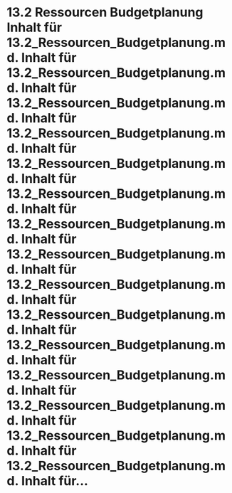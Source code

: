 # 13.2 Ressourcen Budgetplanung Inhalt für 13.2_Ressourcen_Budgetplanung.md. Inhalt für 13.2_Ressourcen_Budgetplanung.md. Inhalt für 13.2_Ressourcen_Budgetplanung.md. Inhalt für 13.2_Ressourcen_Budgetplanung.md. Inhalt für 13.2_Ressourcen_Budgetplanung.md. Inhalt für 13.2_Ressourcen_Budgetplanung.md. Inhalt für 13.2_Ressourcen_Budgetplanung.md. Inhalt für 13.2_Ressourcen_Budgetplanung.md. Inhalt für 13.2_Ressourcen_Budgetplanung.md. Inhalt für 13.2_Ressourcen_Budgetplanung.md. Inhalt für 13.2_Ressourcen_Budgetplanung.md. Inhalt für 13.2_Ressourcen_Budgetplanung.md. Inhalt für 13.2_Ressourcen_Budgetplanung.md. Inhalt für 13.2_Ressourcen_Budgetplanung.md. Inhalt für 13.2_Ressourcen_Budgetplanung.md. Inhalt für...
